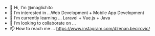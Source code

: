 - 👋 Hi, I’m @maglichito
- 👀 I’m interested in ...Web Development + Mobile App Development
- 🌱 I’m currently learning ... Laravel + Vue.js + Java
- 💞️ I’m looking to collaborate on ...
- 📫 How to reach me ... https://www.instagram.com/dzenan.becirovic/

<!---
maglichito/maglichito is a ✨ special ✨ repository because its `README.md` (this file) appears on your GitHub profile.
You can click the Preview link to take a look at your changes.
--->
